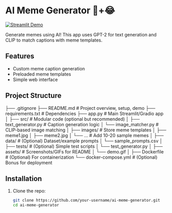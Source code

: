 # AI Meme Generator 🤖+😂

[![Streamlit Demo](https://static.streamlit.io/badges/streamlit_badge_black_white.svg)](https://your-huggingface-space-link.com)

Generate memes using AI! This app uses GPT-2 for text generation and CLIP to match captions with meme templates.

## Features
- Custom meme caption generation
- Preloaded meme templates
- Simple web interface

## Project Structure
├── .gitignore
├── README.md              # Project overview, setup, demo
├── requirements.txt       # Dependencies
├── app.py                 # Main Streamlit/Gradio app
│
├── src/                   # Modular code (optional but recommended)
│   ├── text_generator.py  # Caption generation logic
│   └── image_matcher.py   # CLIP-based image matching
│
├── images/                # Store meme templates
│   ├── meme1.jpg
│   ├── meme2.jpg
│   └── ...                # Add 10-20 sample memes
│
├── data/                  # (Optional) Dataset/example prompts
│   └── sample_prompts.csv
│
├── tests/                 # (Optional) Simple test scripts
│   └── test_generator.py
│
├── assets/                # Screenshots/GIFs for README
│   └── demo.gif
│
├── Dockerfile             # (Optional) For containerization
└── docker-compose.yml     # (Optional) Bonus for deployment

## Installation
1. Clone the repo:
   ```bash
   git clone https://github.com/your-username/ai-meme-generator.git
   cd ai-meme-generator




